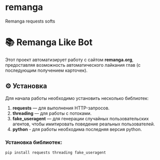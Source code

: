 # remanga
Remanga requests softs

# 📚 Remanga Like Bot

Этот проект автоматизирует работу с сайтом **remanga.org**, предоставляя возможность автоматического лайкания глав (с последующим получением карточек).

## ⚙️ Установка

Для начала работы необходимо установить несколько библиотек:

1. **requests** — для выполнения HTTP-запросов.
2. **threading** — для работы с потоками.
3. **fake_useragent** — для генерации случайных пользовательских агентов, чтобы имитировать поведение реальных пользователей.
4. **python** - для работы необходима последняя версия python.

### Установка библиотек:

```bash
pip install requests threading fake_useragent
